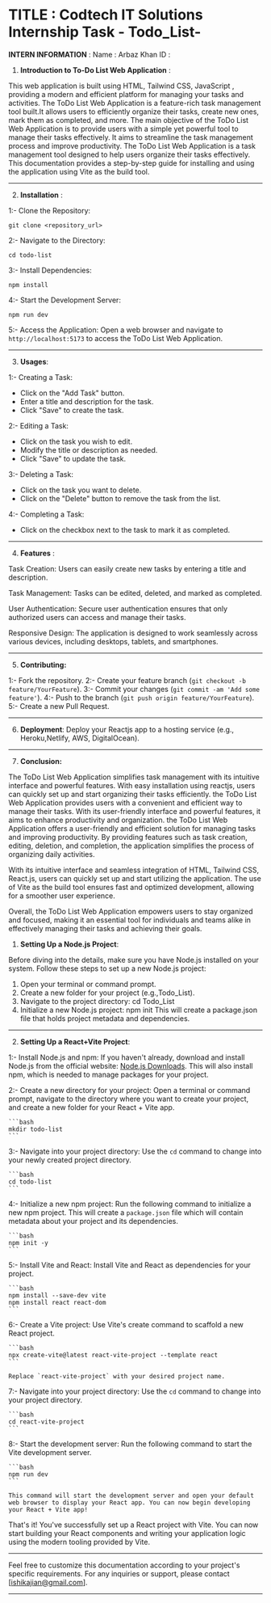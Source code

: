 # TITLE : Codtech IT Solutions Internship Task -  Todo_List-

**INTERN INFORMATION** :
Name : Arbaz Khan
ID : 


1. **Introduction to To-Do List Web Application** :
 
This web application is built using HTML, Tailwind CSS, JavaScript , providing a modern and efficient platform for managing your tasks and activities.
The ToDo List Web Application is a feature-rich task management tool built.It allows users to efficiently organize their tasks, create new ones, mark them as completed, and more.
The main objective of the ToDo List Web Application is to provide users with a simple yet powerful tool to manage their tasks effectively. It aims to streamline the task management process and improve productivity.
The ToDo List Web Application is a task management tool designed to help users organize their tasks effectively. This documentation provides a step-by-step guide for installing and using the application using Vite as the build tool.

---

2. **Installation** :

 1:-   Clone the Repository:
   ```
   git clone <repository_url>
   ```

 2:-  Navigate to the Directory:
   ```
   cd todo-list
   ```

 3:-  Install Dependencies:
   ```
   npm install
   ```

4:-  Start the Development Server:
   ```
   npm run dev
   ```

5:-  Access the Application:
   Open a web browser and navigate to `http://localhost:5173` to access the ToDo List Web Application.

---

3. **Usages**:

1:- Creating a Task:
   - Click on the "Add Task" button.
   - Enter a title and description for the task.
   - Click "Save" to create the task.

2:-  Editing a Task:
   - Click on the task you wish to edit.
   - Modify the title or description as needed.
   - Click "Save" to update the task.

3:-  Deleting a Task:
   - Click on the task you want to delete.
   - Click on the "Delete" button to remove the task from the list.

4:-  Completing a Task:
   - Click on the checkbox next to the task to mark it as completed.

---


4. **Features** :

Task Creation: Users can easily create new tasks by entering a title and description.

Task Management: Tasks can be edited, deleted, and marked as completed.

User Authentication: Secure user authentication ensures that only authorized users can access and manage their tasks.

Responsive Design: The application is designed to work seamlessly across various devices, including desktops, tablets, and smartphones.

---

5. **Contributing:**

1:-  Fork the repository.
2:-  Create your feature branch (`git checkout -b feature/YourFeature`).
3:-  Commit your changes (`git commit -am 'Add some feature'`).
4:-  Push to the branch (`git push origin feature/YourFeature`).
5:-  Create a new Pull Request.

---

6. **Deployment**:
Deploy your Reactjs app to a hosting service (e.g., Heroku,Netlify, AWS, DigitalOcean).

---

7. **Conclusion:**

The ToDo List Web Application simplifies task management with its intuitive interface and powerful features. With easy installation using reactjs, users can quickly set up and start organizing their tasks efficiently.
the ToDo List Web Application provides users with a convenient and efficient way to manage their tasks. With its user-friendly interface and powerful features, it aims to enhance productivity and organization.
the ToDo List Web Application offers a user-friendly and efficient solution for managing tasks and improving productivity. By providing features such as task creation, editing, deletion, and completion, the application simplifies the process of organizing daily activities.

With its intuitive interface and seamless integration of HTML, Tailwind CSS, React.js, users can quickly set up and start utilizing the application. The use of Vite as the build tool ensures fast and optimized development, allowing for a smoother user experience.

Overall, the ToDo List Web Application empowers users to stay organized and focused, making it an essential tool for individuals and teams alike in effectively managing their tasks and achieving their goals.

1. **Setting Up a Node.js Project**:

Before diving into the details, make sure you have Node.js installed on your system. Follow these steps to set up a new Node.js project:

1. Open your terminal or command prompt.
2. Create a new folder for your project (e.g.,Todo_List).
3. Navigate to the project directory:
   cd  Todo_List
4. Initialize a new Node.js project:
npm init
This will create a package.json file that holds project metadata and dependencies.

---

2. **Setting Up a React+Vite Project**:

1:- Install Node.js and npm:  If you haven't already, download and install Node.js from the official website: [Node.js Downloads](https://nodejs.org/en/download/). This will also install npm, which is needed to manage packages for your project.

2:- Create a new directory for your project:  Open a terminal or command prompt, navigate to the directory where you want to create your project, and create a new folder for your React + Vite app.

    ```bash
    mkdir todo-list
    ```

3:- Navigate into your project directory:  Use the `cd` command to change into your newly created project directory.

    ```bash
    cd todo-list
    ```

4:- Initialize a new npm project:  Run the following command to initialize a new npm project. This will create a `package.json` file which will contain metadata about your project and its dependencies.

    ```bash
    npm init -y
    ```

5:-  Install Vite and React: Install Vite and React as dependencies for your project.

    ```bash
    npm install --save-dev vite
    npm install react react-dom
    ```

6:- Create a Vite project: Use Vite's create command to scaffold a new React project.

    ```bash
    npx create-vite@latest react-vite-project --template react
    ```

    Replace `react-vite-project` with your desired project name.

7:- Navigate into your project directory:  Use the `cd` command to change into your project directory.

    ```bash
    cd react-vite-project
    ```

8:- Start the development server:  Run the following command to start the Vite development server.

    ```bash
    npm run dev
    ```

    This command will start the development server and open your default web browser to display your React app. You can now begin developing your React + Vite app!

That's it! You've successfully set up a React project with Vite. You can now start building your React components and writing your application logic using the modern tooling provided by Vite.

---
Feel free to customize this documentation according to your project's specific requirements. For any inquiries or support, please contact [ishikajian@gmail.com].

---
